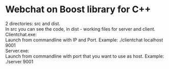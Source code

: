 # Webchat on Boost library for C++

2 directories: src and dist. <br>
In src you can see the code, in dist - working files for server and client. <br>
Clientchat.exe: <br>
Launch from commandline with IP and Port. Example: ./clientchat localhost 9001 <br>
Server.exe: <br>
Launch from commandline with port that you want to use as host. Example: ./server 9001
